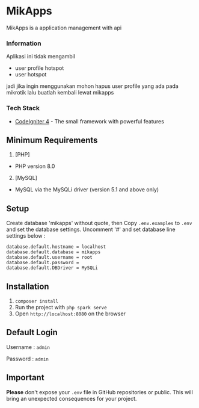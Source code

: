 # MikApps

MikApps is a application management with api

### Information

Aplikasi ini tidak mengambil

- user profile hotspot
- user hotspot

jadi jika ingin menggunakan
mohon hapus user profile yang ada pada mikrotik
lalu buatlah kembali lewat mikapps

### Tech Stack

- [CodeIgniter 4](https://www.codeigniter.com/) - The small framework with powerful features

## Minimum Requirements

1. [PHP]

- PHP version 8.0

2. [MySQL]

- MySQL via the MySQLi driver (version 5.1 and above only)

## Setup

Create database 'mikapps' without quote, then
Copy `.env.examples` to `.env` and set the database settings.
Uncomment '#' and set database line settings below :

```env
database.default.hostname = localhost
database.default.database = mikapps
database.default.username = root
database.default.password =
database.default.DBDriver = MySQLi
```

## Installation

1. `composer install`
2. Run the project with `php spark serve`
3. Open `http://localhost:8080` on the browser

## Default Login

Username : `admin`

Password : `admin`

## Important

**Please** don't expose your `.env` file in GitHub repositories or public. This will bring an unexpected consequences for your project.
